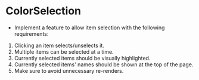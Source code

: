 # ColorSelection

- Implement a feature to allow item selection with the following requirements:
1. Clicking an item selects/unselects it.
2. Multiple items can be selected at a time.
3. Currently selected items should be visually highlighted.
4. Currently selected items' names should be shown at the top of the page.
5. Make sure to avoid unnecessary re-renders.
